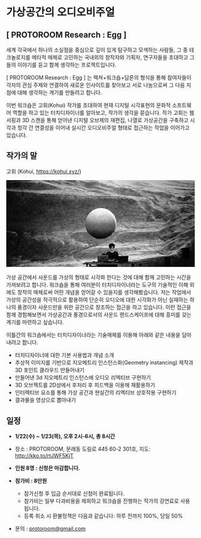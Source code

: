 # 가상공간의 오디오비주얼
## [ PROTOROOM Research : Egg ]
세계 각국에서 하나의 소실점을 중심으로 깊이 있게 탐구하고 모색하는 사람들, 그 중 테크놀로지를 메타적 매체로 고민하는 국내외의 창작자와 기획자, 연구자들을 초대하고 그들의 이야기를 듣고 함께 생각하는 프로젝트입니다.

[ PROTOROOM Research : Egg ] 는 렉쳐+워크숍+담론의 형식을 통해 참여자들이 각자의 관심 주제와 연결하여 새로운 인사이트를 찾아보고 서로 나눔으로써 그 다음 지점에 대해 생각하는 계기를 만들려고 합니다.

이번 워크숍은 고휘(Kohui) 작가를 초대하여 현재 디지털 시각표현의 문화적 소프트웨어 역할을 하고 있는 터치디자이너를 알아보고, 작가의 생각을 묻습니다. 작가 고휘는 웹서핑과 3D 스캔을 통해 얻어낸 디지털 오브제의 재편집, 나열로 가상공간을 구축하고 시각과 청각 간 연결성을 이어내 실시간 오디오비주얼 형태로 접근하는 작업을 이어가고 있습니다.

## 작가의 말
고휘 (Kohui, <https://kohui.xyz/>)

![고휘](./assets/kohui2.jpg)

가상 공간에서 사운드를 가상의 형태로 시각화 한다는 것에 대해 함께 고민하는 시간을 가져보려고 합니다. 워크숍을 통해 여러분이 터치디자이너라는 도구의 기술적인 이해 외에도 창작의 매체로써 어떤 개념을 얻어갈 수 있을지를 생각해봤습니다. 저는 작업에서 가상의 공간성을 적극적으로 활용하여 단순히 오디오에 대한 시각화가 아닌 실재하는 하나의 풍경이자 사운드만을 위한 공간으로 창조하는 접근을 하고 있습니다. 이런 접근을 함께 경험해보면서 가상공간과 풍경으로서의 사운드 랜드스케이프에 대해 흥미를 갖는 계기를 마련하고 싶습니다.

이틀간의 워크숍에서는 터치디자이너라는 기술매체를 이용해 아래와 같은 내용을 담아내려고 합니다.

 * 터치디자이너에 대한 기본 사용법과 개념 소개
 * 추상적 이미지를 기반으로 지오메트리 인스턴스화(Geometry instancing) 제작과 3D 포인트 클라우드 만들어내기
 * 만들어낸 3d 지오메트리 인스턴스에 오디오 리엑티브 구현하기
 * 3D 오브젝트를 2D상에서 후처리 후 피드백을 이용해 재활용하기
 * 인터렉티브 요소를 통해 가상 공간과 현실간의 리엑티브 상호작용 구현하기
 * 결과물을 영상으로 뽑아내기

## 일정
 * **1/22(수) ~ 1/23(목), 오후 2시-6시, 총 8시간**
 * 장소 : PROTOROOM, 문래동 도림로 445 60-2 301호, 지도: <http://kko.to/rtJWF5KjT>
 * **인원 8명 : 신청은 마감합니다.**
 * **참가비 : 8만원**
   * 참가신청 후 입금 순서대로 신청이 완료됩니다.
   * 참가비는 일부 다과비용을 제외하고 워크숍을 진행하는 작가의 강연료로 사용됩니다.
   * 등록 취소 시 환불정책은 다음과 같습니다: 하루 전까지 100%, 당일 50%

 * 문의 : <protoroom@gmail.com>

